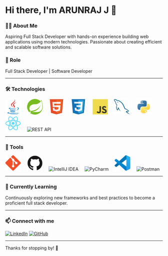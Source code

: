 # Hi there, I'm ARUNRAJ J 👋

### 👨‍💻 About Me
Aspiring Full Stack Developer with hands-on experience building web applications using modern technologies. Passionate about creating efficient and scalable software solutions.

### 💼 Role
Full Stack Developer | Software Developer

---
### 🛠️ Technologies

<p align="left">
  <img src="https://raw.githubusercontent.com/devicons/devicon/master/icons/java/java-original.svg" alt="Java" width="50" height="50"/>
  &nbsp;&nbsp;&nbsp;
  <img src="https://raw.githubusercontent.com/devicons/devicon/master/icons/spring/spring-original.svg" alt="Spring Boot" width="50" height="50"/>
  &nbsp;&nbsp;&nbsp;
  <img src="https://raw.githubusercontent.com/devicons/devicon/master/icons/html5/html5-original.svg" alt="HTML5" width="50" height="50"/>
  &nbsp;&nbsp;&nbsp;
  <img src="https://raw.githubusercontent.com/devicons/devicon/master/icons/css3/css3-original.svg" alt="CSS3" width="50" height="50"/>
  &nbsp;&nbsp;&nbsp;
  <img src="https://raw.githubusercontent.com/devicons/devicon/master/icons/javascript/javascript-original.svg" alt="JavaScript" width="50" height="50"/>
  &nbsp;&nbsp;&nbsp;
  <img src="https://raw.githubusercontent.com/devicons/devicon/master/icons/mysql/mysql-original.svg" alt="MySQL" width="50" height="50"/>
  &nbsp;&nbsp;&nbsp;
  <img src="https://raw.githubusercontent.com/devicons/devicon/master/icons/python/python-original.svg" alt="Python" width="50" height="50"/>
  &nbsp;&nbsp;&nbsp;
  <img src="https://raw.githubusercontent.com/devicons/devicon/master/icons/react/react-original.svg" alt="React" width="50" height="50"/>
  &nbsp;&nbsp;&nbsp;
  <img src="https://cdn-icons-png.flaticon.com/512/9295/9295915.png" alt="REST API" width="50" height="50"/>
</p>

---

### 🧰 Tools

<p align="left">
  <img src="https://raw.githubusercontent.com/devicons/devicon/master/icons/git/git-original.svg" alt="Git" width="50" height="50"/>
  &nbsp;&nbsp;&nbsp;
  <img src="https://raw.githubusercontent.com/devicons/devicon/master/icons/github/github-original.svg" alt="GitHub" width="50" height="50"/>
  &nbsp;&nbsp;&nbsp;
  <img src="https://resources.jetbrains.com/storage/products/company/brand/logos/IntelliJ_IDEA_icon.svg" alt="IntelliJ IDEA" width="50" height="50"/>
  &nbsp;&nbsp;&nbsp;
  <img src="https://resources.jetbrains.com/storage/products/company/brand/logos/PyCharm_icon.svg" alt="PyCharm" width="50" height="50"/>
  &nbsp;&nbsp;&nbsp;
  <img src="https://raw.githubusercontent.com/devicons/devicon/master/icons/vscode/vscode-original.svg" alt="VS Code" width="50" height="50"/>
  &nbsp;&nbsp;&nbsp;
  <img src="https://cdn.worldvectorlogo.com/logos/postman.svg" alt="Postman" width="50" height="50"/>
</p>



---

### 🌱 Currently Learning
Continuously exploring new frameworks and best practices to become a proficient full stack developer.

---

### 📫 Connect with me

[![LinkedIn](https://img.shields.io/badge/LinkedIn-blue?style=for-the-badge&logo=linkedin&logoColor=white)](https://linkedin.com/in/arunraj05)
[![GitHub](https://img.shields.io/badge/GitHub-181717?style=for-the-badge&logo=github&logoColor=white)](https://github.com/Arunraj-Jaganathan)

---

Thanks for stopping by! 🚀
